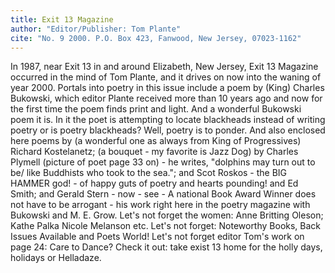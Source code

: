 ```yaml
---
title: Exit 13 Magazine 
author: "Editor/Publisher: Tom Plante"
cite: "No. 9 2000. P.O. Box 423, Fanwood, New Jersey, 07023-1162"
---
```


In 1987, near Exit 13 in and around Elizabeth, New Jersey, Exit 13 Magazine occurred in the mind of Tom Plante, and it drives on now into the waning of year 2000. Portals into poetry in this issue include a poem by (King) Charles Bukowski, which editor Plante received more than 10 years ago and now for the first time the poem finds print and light. And a wonderful Bukowski poem it is. In it the poet is attempting to locate blackheads instead of writing poetry or is poetry blackheads? Well, poetry is to ponder. And also enclosed here poems by (a wonderful one as always from King of Progressives) Richard Kostelanetz; (a bouquet - my favorite is Jazz Dog) by Charles Plymell (picture of poet page 33 on) - he writes, "dolphins may turn out to be/ like Buddhists who took to the sea."; and Scot Roskos - the BIG HAMMER god! - of happy guts of poetry and hearts pounding! and Ed Smith; and Gerald Stern - now - see - A national Book Award Winner does not have to be arrogant - his work right here in the poetry magazine with Bukowski and M. E. Grow. Let's not forget the women: Anne Britting Oleson; Kathe Palka Nicole Melanson etc. Let's not forget: Noteworthy Books, Back Issues Available and Poets World! Let's not forget editor Tom's work on page 24: Care to Dance? Check it out: take exist 13 home for the holly days, holidays or Helladaze. 
